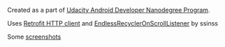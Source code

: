 Created as a part of [Udacity Android Developer Nanodegree Program](https://www.udacity.com/course/android-developer-nanodegree-by-google--nd801).

Uses [Retrofit HTTP client](http://square.github.io/retrofit/)
and [EndlessRecyclerOnScrollListener](https://gist.github.com/ssinss/e06f12ef66c51252563e) by ssinss

Some [screenshots](https://drive.google.com/drive/folders/1RpEW1ay0vLrOEGD1zQAojSppTsf1oSaZ?usp=sharing)
